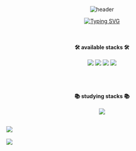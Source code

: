 <div align="center">
  
  ![header](https://capsule-render.vercel.app/api?type=cylinder&color=0:feac5e,50:c779d0,100:4bc0c8&height=100&section=header&text=Hi!%20I'm%20SooJin!&fontColor=ffffff&fontSize=55&animation=fadeIn&fontAlignY=55)
</div>

<div align="center">

[![Typing SVG](https://readme-typing-svg.herokuapp.com/?color=f0f6fc&lines=👋Welcome+to+my+github👋&font=Libre+Caslon+Display&size=32)](https://git.io/typing-svg)

</div>
<br/>

<div align="center">

####  🛠️ available stacks 🛠️
<img src="https://img.shields.io/badge/C-A8B9CC?style=for-the-badge&logo=C&logoColor=white"/> <img src="https://img.shields.io/badge/MySQL-4479A1?style=for-the-badge&logo=MySQL&logoColor=white"/> <img src="https://img.shields.io/badge/Python-3776AB?style=for-the-badge&logo=Python&logoColor=white"/> <img src="https://img.shields.io/badge/HTML5-E34F26?style=for-the-badge&logo=Python&logoColor=white"/>


<br/>
</br>

#### :books: studying stacks :books:
<img src="https://img.shields.io/badge/Linux-FCC624?style=for-the-badge&logo=Linux&logoColor=white"/>


<br/>
</br>
</div>

<img src="https://github-readme-stats.vercel.app/api/top-langs/?username=usersoojin&layout=compact&theme=tokyonight"><br><br>
<img src="https://github-readme-stats.vercel.app/api?username=usersoojin&show_icons=true&theme=tokyonight">

<!--
**usersoojin/usersoojin** is a ✨ _special_ ✨ repository because its `README.md` (this file) appears on your GitHub profile.

Here are some ideas to get you started:

- 🔭 I’m currently working on ...
- 🌱 I’m currently learning ...
- 👯 I’m looking to collaborate on ...
- 🤔 I’m looking for help with ...
- 💬 Ask me about ...
- 📫 How to reach me: ...
- 😄 Pronouns: ...
- ⚡ Fun fact: ...
-->

